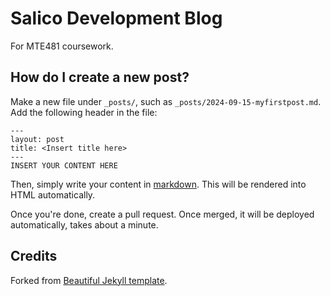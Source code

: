# Salico Development Blog

For MTE481 coursework.

## How do I create a new post?
Make a new file under `_posts/`, such as `_posts/2024-09-15-myfirstpost.md`. Add the following header in the file:
```
---
layout: post
title: <Insert title here>
---
INSERT YOUR CONTENT HERE
```
Then, simply write your content in [markdown](https://www.markdownguide.org/basic-syntax/). This will be rendered into HTML automatically.

Once you're done, create a pull request. Once merged, it will be deployed automatically, takes about a minute.

## Credits
Forked from [Beautiful Jekyll template](https://github.com/daattali/beautiful-jekyll).

